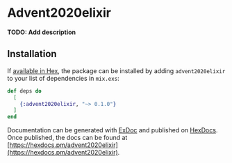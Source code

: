 # Advent2020elixir

**TODO: Add description**

## Installation

If [available in Hex](https://hex.pm/docs/publish), the package can be installed
by adding `advent2020elixir` to your list of dependencies in `mix.exs`:

```elixir
def deps do
  [
    {:advent2020elixir, "~> 0.1.0"}
  ]
end
```

Documentation can be generated with [ExDoc](https://github.com/elixir-lang/ex_doc)
and published on [HexDocs](https://hexdocs.pm). Once published, the docs can
be found at [https://hexdocs.pm/advent2020elixir](https://hexdocs.pm/advent2020elixir).

